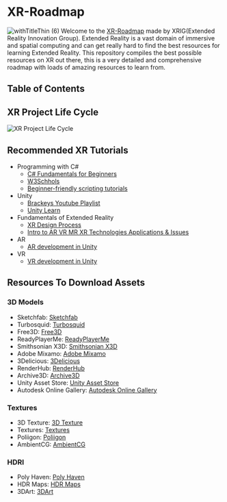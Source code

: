 # XR-Roadmap 
![withTitleThin (6)](https://github.com/xrigiitm/XR-Roadmap/assets/139524049/b6123790-e151-4d77-8665-fe2b5f36c58c)
Welcome to the [XR-Roadmap]() made by XRIG(Extended Reality Innovation Group). Extended Reality is a vast domain of immersive and spatial computing and can get really hard to find the best resources for learning Extended Reality. This repository compiles the best possible resources on XR out there, this is a very detailed and comprehensive roadmap with loads of amazing resources to learn from.
## Table of Contents



## XR Project Life Cycle
![XR Project Life Cycle](https://github.com/xrigiitm/XR-Roadmap/issues/1#issue-2122160499)

## Recommended XR Tutorials
-  Programming with C#
    -  [C# Fundamentals for Beginners](https://www.youtube.com/watch?v=0QUgvfuKvWU)
    -  [W3Schhols](https://www.w3schools.com/cs/index.php)
    -  [Beginner-friendly scripting tutorials](https://www.youtube.com/playlist?list=PLX2vGYjWbI0S9-X2Q021GUtolTqbUBB9B)
-  Unity
    -  [Brackeys Youtube Playlist](https://www.youtube.com/watch?v=IlKaB1etrik)
    -  [Unity Learn](https://learn.unity.com/)
-   Fundamentals of Extended Reality
    - [XR Design Process](https://www.youtube.com/watch?v=R2rm7otkYbQ)
    - [Intro to AR VR MR XR Technologies Applications & Issues](https://www.youtube.com/watch?v=AxZ2v-O3vds)
-    AR
      - [AR development in Unity](https://docs.unity3d.com/Manual/AROverview.html)
-    VR
      -  [VR development in Unity](https://docs.unity3d.com/Manual/VROverview.html)
 

## Resources To Download Assets
### 3D Models
-  Sketchfab: [Sketchfab](https://sketchfab.com/feed)
-  Turbosquid: [Turbosquid](https://www.turbosquid.com/)
-  Free3D: [Free3D](https://free3d.com/)
-  ReadyPlayerMe: [ReadyPlayerMe](https://readyplayer.me/)
-  Smithsonian X3D: [Smithsonian X3D](https://3d.si.edu/)
-  Adobe Mixamo: [Adobe Mixamo](https://www.mixamo.com/)
-  3Delicious: [3Delicious](https://3delicious.net/)
-  RenderHub: [RenderHub](https://www.renderhub.com/)
-  Archive3D: [Archive3D](https://archive3d.net/)
-  Unity Asset Store: [Unity Asset Store](https://assetstore.unity.com/)
-  Autodesk Online Gallery: [Autodesk Online Gallery](https://gallery.autodesk.com/)

### Textures
-  3D Texture: [3D Texture]( https://3dtextures.me/)
-  Textures: [Textures](https://www.textures.com/)
-  Poliigon: [Poliigon](https://www.poliigon.com/)
-  AmbientCG: [AmbientCG](https://ambientcg.com/list)

### HDRI
-  Poly Haven: [Poly Haven](https://polyhaven.com/hdris)
-  HDR Maps: [HDR Maps](https://hdrmaps.com/freebies/)
-  3DArt: [3DArt](https://www.3dart.it/en/download/hdri/)
